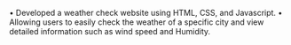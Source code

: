 •	Developed a weather check website using HTML, CSS, and Javascript.
•	Allowing users to easily check the weather of a specific city and view detailed information such as wind speed and Humidity.
